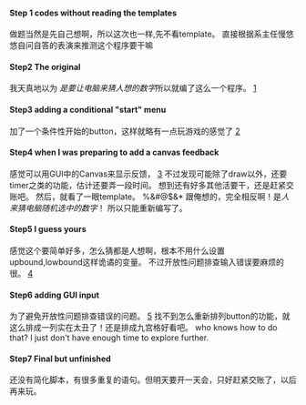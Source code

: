 #### Step 1 codes without reading the templates
做题当然是先自己想啊，所以这次也一样,先不看template。
直接根据系主任慢悠悠自问自答的表演来推测这个程序要干嘛
	
#### Step2 The original
我天真地以为
*是要让电脑来猜人想的数字*所以就编了这么一个程序。
[1](http://www.codeskulptor.org/#user39_q8AVezFDTd_37.py)
	
#### Step3 adding a conditional "start" menu
加了一个条件性开始的button，这样就略有一点玩游戏的感觉了
[2](http://www.codeskulptor.org/#user39_q8AVezFDTd_55.py)
	
#### Step4 when I was preparing to add a canvas feedback
感觉可以用GUI中的Canvas来显示反馈，
[3](http://www.codeskulptor.org/#user39_xVj8nBoCTy_7.py)
不过发现可能除了draw以外，还要timer之类的功能，估计还要弄一段时间。
想到还有好多其他活要干，还是赶紧交账吧。
然后，就看了一眼template。
%&#@$&* 
跟俺想的，完全相反啊！是*人来猜电脑随机选中的数字*！
所以只能重新编写了。
	
#### Step5 I guess yours
感觉这个要简单好多，怎么猜都是人想啊，根本不用什么设置upbound,lowbound这样诡谲的变量。
不过开放性问题排查输入错误要麻烦的很。
[4](http://www.codeskulptor.org/#user39_gfak3E7umA_67.py)
	
#### Step6 adding GUI input 
为了避免开放性问题排查错误的问题。
[5](http://codeskulptor-user39.commondatastorage.googleapis.com/user39_pMD8J8oGIM_20.py)
找不到怎么重新排列button的功能，就这么排成一列实在太丑了！还是排成九宫格好看吧。
who knows how to do that? I just don't have enough time to explore further.
	
#### Step7 Final but unfinished 
还没有简化脚本，有很多重复的语句。但明天要开一天会，只好赶紧交账了，以后再来玩。 
	
	